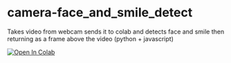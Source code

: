 # camera-face_and_smile_detect
Takes video from webcam sends it to colab and detects face and smile then returning as a frame above the video
(python + javascript)



<a href="https://colab.research.google.com/github/chewac/camera-face_and_smile_detect/blob/main/camera%2Bface_and_smile_detect.ipynb">
  <img src="https://colab.research.google.com/assets/colab-badge.svg" alt="Open In Colab"/>
</a>

